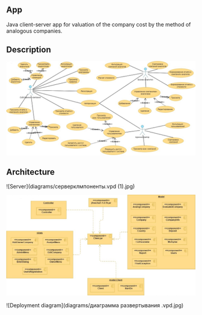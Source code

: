## App
Java client-server app for valuation of the company cost by the method of analogous companies.
## Description
![The functionality of the application is presented in the use-case diagram:](diagrams/UseCase.vpd.jpg)

## Architecture
![Server](diagrams/серверклмпоненты.vpd (1).jpg)

![Client](diagrams/clientcomponents.vpd.jpg)

![Deployment diagram](diagrams/диаграмма развертывания .vpd.jpg)
